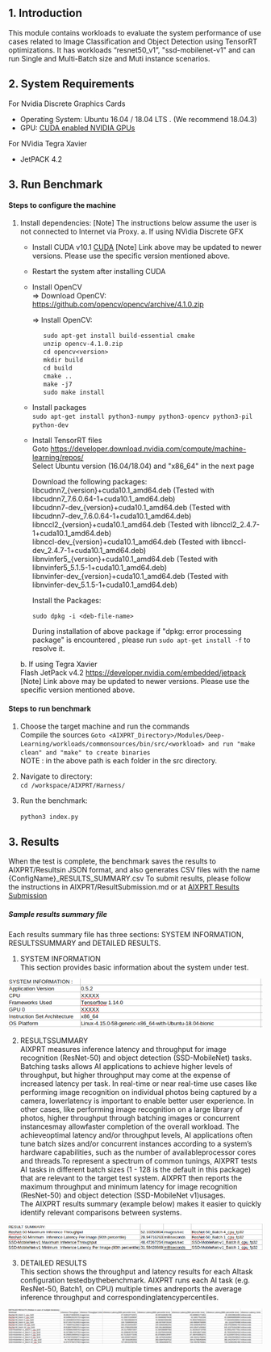 ## 1. Introduction
This module contains workloads to evaluate the system performance of use cases related to Image Classification and Object Detection  using TensorRT optimizations.
It has workloads “resnet50_v1”, "ssd-mobilenet-v1" and can run Single and Multi-Batch size and Muti instance scenarios.

## 2. System Requirements

For Nvidia Discrete Graphics Cards
* Operating System:
	Ubuntu 16.04 / 18.04 LTS . (We recommend 18.04.3)
* GPU:
	  [CUDA enabled NVIDIA GPUs](https://developer.nvidia.com/cuda-gpus)

For NVidia Tegra Xavier
* JetPACK 4.2

## 3. Run Benchmark

#### Steps to configure the machine
   
1. Install dependencies:
    [Note] The instructions below assume the user is not connected to Internet via Proxy.
   a. If using NVidia Discrete GFX
   
   * Install CUDA v10.1 [CUDA](https://developer.nvidia.com/cuda-downloads)
    [Note] Link above may be updated to newer versions. Please use the specific version mentioned above.
   * Restart the system after installing CUDA 
   * Install OpenCV <br />
	 => Download OpenCV: <br />
		https://github.com/opencv/opencv/archive/4.1.0.zip <br />
		
	 => Install OpenCV: <br />

	 ```shell
	    sudo apt-get install build-essential cmake
        unzip opencv-4.1.0.zip
        cd opencv<version>
        mkdir build
        cd build
        cmake ..
        make -j7
        sudo make install
     ``` 
     
   * Install packages <br />
	 `sudo apt-get install python3-numpy python3-opencv python3-pil python-dev` <br />
		
   * Install TensorRT files <br />
     Goto https://developer.download.nvidia.com/compute/machine-learning/repos/ <br />
     Select Ubuntu version (16.04/18.04) and "x86_64" in the next page <br />
     
     Download the following packages: <br />
     libcudnn7_{version}+cuda10.1_amd64.deb (Tested with libcudnn7_7.6.0.64-1+cuda10.1_amd64.deb) <br />
     libcudnn7-dev_{version}+cuda10.1_amd64.deb (Tested with libcudnn7-dev_7.6.0.64-1+cuda10.1_amd64.deb) <br />
     libnccl2_{version}+cuda10.1_amd64.deb (Tested with libnccl2_2.4.7-1+cuda10.1_amd64.deb) <br />
     libnccl-dev_{version}+cuda10.1_amd64.deb (Tested with libnccl-dev_2.4.7-1+cuda10.1_amd64.deb) <br />
     libnvinfer5_{version}+cuda10.1_amd64.deb (Tested with libnvinfer5_5.1.5-1+cuda10.1_amd64.deb) <br />
     libnvinfer-dev_{version}+cuda10.1_amd64.deb (Tested with libnvinfer-dev_5.1.5-1+cuda10.1_amd64.deb) <br />
     
     Install the Packages:
     ```shell
     sudo dpkg -i <deb-file-name>
     ```
     During installation of above package if "dpkg: error processing package" is encountered , please run `sudo apt-get install -f` to resolve it.
     
   b. If using Tegra Xavier <br />
   	Flash JetPack v4.2 https://developer.nvidia.com/embedded/jetpack
    [Note] Link above may be updated to newer versions. Please use the specific version mentioned above.
    
#### Steps to run benchmark
 1. Choose the target machine and run the commands <br />
	 Compile the sources 
		`Goto <AIXPRT_Directory>/Modules/Deep-Learning/workloads/commonsources/bin/src/<workload> and run "make clean" and "make" to create binaries`<br />
         NOTE : <workload> in the above path is each folder in the src directory.


 2. Navigate to directory: <br />
 	`cd /workspace/AIXPRT/Harness/`

 3. Run the benchmark:<br />

	`python3 index.py`

## 3. Results

When the test is complete, the benchmark saves the results to AIXPRT/Resultsin JSON format, and also generates CSV files with the name {ConfigName}_RESULTS_SUMMARY.csv
To submit results, please follow the instructions in AIXPRT/ResultSubmission.md or at [AIXPRT Results Submission](https://github.com/BenchmarkXPRT/Public-AIXPRT-Resources/blob/master/OtherDocuments/ResultSubmission.md)


##### Sample results summary file <br/>

   Each results summary file has three sections: SYSTEM INFORMATION, RESULTSSUMMARY and DETAILED RESULTS.<br/>
   1. SYSTEM INFORMATION <br/>
   This section provides basic information about the system under test. <br/>

   ![alt text](https://github.com/BenchmarkXPRT/Public-AIXPRT-Resources/blob/master/assets/tensorflow_systemInfo.png)

   2. RESULTSSUMMARY <br/>
   AIXPRT measures inference latency and throughput for image recognition (ResNet-50) and object detection (SSD-MobileNet) tasks. Batching tasks allows AI applications to achieve higher levels of throughput, but higher throughput may come at the expense of increased latency per task. In real-time or near real-time use cases like performing image recognition on individual photos being captured by a camera, lowerlatency is important to enable better user experience. In other cases, like performing image recognition on a large library of photos, higher throughput through batching images or concurrent instancesmay allowfaster completion of the overall workload. The achieveoptimal latency and/or throughput levels, AI applications often tune batch sizes and/or concurrent instances according to a system’s hardware capabilities, such as the number of availableprocessor cores and threads.To represent a spectrum of common tunings, AIXPRT tests AI tasks in different batch sizes (1 - 128 is the default in this package) that are relevant to the target test system. 
   AIXPRT then reports the maximum throughput and minimum latency for image recognition (ResNet-50) and object detection (SSD-MobileNet v1)usages.<br/>
   The AIXPRT results summary (example below) makes it easier to quickly identify relevant comparisons between systems. <br/>

   ![alt text](https://github.com/BenchmarkXPRT/Public-AIXPRT-Resources/blob/master/assets/results_summary.png)


   3. DETAILED RESULTS <br/>
   This section shows the throughput and latency results for each AItask configuration testedbythebenchmark. 
   AIXPRT runs each AI task (e.g. ResNet-50, Batch1, on CPU) multiple times andreports the average inference throughput and correspondinglatencypercentiles.

   ![alt text](https://github.com/BenchmarkXPRT/Public-AIXPRT-Resources/blob/master/assets/detailed_results.png)